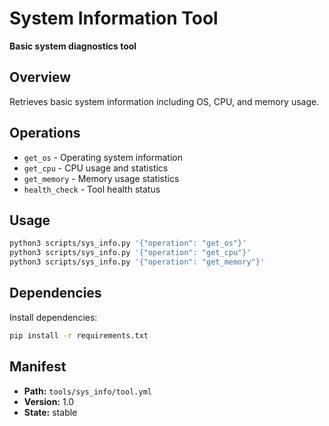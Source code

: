 # System Information Tool

**Basic system diagnostics tool**

## Overview

Retrieves basic system information including OS, CPU, and memory usage.

## Operations

- `get_os` - Operating system information
- `get_cpu` - CPU usage and statistics
- `get_memory` - Memory usage statistics
- `health_check` - Tool health status

## Usage

```bash
python3 scripts/sys_info.py '{"operation": "get_os"}'
python3 scripts/sys_info.py '{"operation": "get_cpu"}'
python3 scripts/sys_info.py '{"operation": "get_memory"}'
```

## Dependencies

Install dependencies:
```bash
pip install -r requirements.txt
```

## Manifest

- **Path:** `tools/sys_info/tool.yml`
- **Version:** 1.0
- **State:** stable
